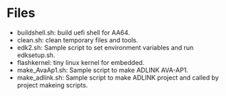 # Files
* buildshell.sh: build uefi shell for AA64.
* clean.sh: clean temporary files and tools.
* edk2.sh: Sample script to set environment variables and run edksetup.sh.
* flashkernel: tiny linux kernel for embedded.
* make_AvaAp1.sh: Sample script to make ADLINK AVA-AP1.
* make_adlink.sh: Sample script to make ADLINK project and called by project makeing scripts.

